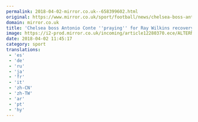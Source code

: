 ```yaml
---
permalink: 2018-04-02-mirror.co.uk--658399602.html
original: https://www.mirror.co.uk/sport/football/news/chelsea-boss-antonio-conte-praying-12290984
domain: mirror.co.uk
title: 'Chelsea boss Antonio Conte ''praying'' for Ray Wilkins recovery'
image: https://i2-prod.mirror.co.uk/incoming/article12280370.ece/ALTERNATES/s1200/CY301931091.jpg
date: 2018-04-02 11:45:17
category: sport
translations: 
 - 'es'
 - 'de'
 - 'ru'
 - 'ja'
 - 'fr'
 - 'it'
 - 'zh-CN'
 - 'zh-TW'
 - 'ar'
 - 'pt'
 - 'hy'
---
```


